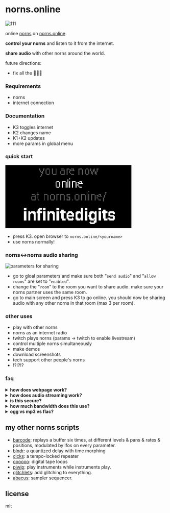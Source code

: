 # norns.online

![111](https://user-images.githubusercontent.com/6550035/99736745-c470c180-2a7b-11eb-80d4-e9b2a02167cf.png)

online [norns](https://monome.org/docs/norns/) on [norns.online](https://norns.online).

**control your norns** and listen to it from the internet. 

**share audio** with other norns around the world.


future directions:

- fix all the 🐛🐛🐛

### Requirements

- norns 
- internet connection

### Documentation 

- K3 toggles internet
- K2 changes name
- K1+K2 updates
- more params in global menu

### quick start

![parameters for online](https://raw.githubusercontent.com/schollz/norns.online/main/static/img/online.png)

- press K3. open browser to `norns.online/<yourname>`
- use norns normally!

### norns↔norns audio sharing

![parameters for sharing](https://raw.githubusercontent.com/schollz/norns.online/main/static/img/audio_sharing.png)

- go to gloal parameters and make sure both "`send audio`" and "`allow rooms`" are set to "`enabled`".
- change the "`room`" to the room you want to share audio. make sure your norns partner uses the same room.
- go to main screen and press K3 to go online. you should now be sharing audio with any other norns in that room (max 3 per room).

### other uses 

- play with other norns 
- norns as an internet radio
- twitch plays norns (params -> twitch to enable livestream)
- control multiple norns simultaneously
- make demos
- download screenshots
- tech support other people's norns
- !?!?!?

### faq

<details><summary><strong>how does webpage work?</strong></summary>
norns runs a service that sends screenshots and audio to <code>norns.online/&lt;yourname&gt;</code>. the website at <code>norns.online/&lt;yourname&gt;</code> sends inputs back to norns. norns listens to to inputs and runs the acceptable ones (adjustable with parameters). what was <a href="https://llllllll.co/t/norns-online-crowdsource-your-norns/38492">just an idea</a> is now a norns script.
</details>


<details><summary><strong>how does audio streaming work?</strong></summary>
a pre-compiled <a href="https://github.com/kmatheussen/jack_capture"><code>jack_capture</code></a> periodically captures the norns output into 4-second files into the <code>/dev/shm</code> temp directory. these are converted to ogg-format are read and sent via websockets to the browser. the norns then deletes old files so excess memory is not used. expect a lag of at least 4 seconds. when in a room, audio from other norns is piped into your norns via <code>mpv</code>. the incoming audio from other norns is added at the very end of the signal chain so (currently) it cannot be used as input to norns engines.
</details>

<details><summary><strong>is this secure?</strong></summary>
if you are online, you have <a href="https://en.wikipedia.org/wiki/Security_through_obscurity">security through obscurity</a>. that means that <em>anyone</em> with the url <code>norns.online/&lt;yourname&gt;</code> can access your norns so you can make <code>&lt;yourname&gt;</code> complicated to be more secure. code injection is not possible, as i took precations to make sure the inputs are sanitized on the norns so that only <code>enc()</code> and <code>key()</code> and <code>_menu.setmode()</code> functions are available. but, even with these functions someone could reset your norns / make some havoc. if this concerns you, don&#39;t share <code>&lt;yourname&gt;</code> with anyone or avoid using this script entirely.
</details>


<details><summary><strong>how much bandwidth does this use?</strong></summary>
not too much. the norns sends out screenshots (~1.2 kB each) and - if audio is enabled - the norns sends ogg packets (~17.5 kB / second) periodically. if you use a fps of 4 + audio enabled, then you are sending out ~22.3 kB / second, which is ~80 MB/hour. if you are audio-sharing a room you will be receiving about that much for each norns in the room.
</details>

<details><summary><strong>ogg vs mp3 vs flac?</strong></summary>
audio sharing uses ogg. through flac is lossless (and therefore the best theoretical quality), ogg sounds really good (to me) for 10x less bandwidth. i tried mp3, but for some reason the mp3s will consistenly cause popping when the buffer switches over to the next packet, even at 320 kbps - this did not occur for ogg.
</details>


## my other norns scripts

- [barcode](https://github.com/schollz/barcode): replays a buffer six times, at different levels & pans & rates & positions, modulated by lfos on every parameter.
- [blndr](https://github.com/schollz/blndr): a quantized delay with time morphing
- [clcks](https://github.com/schollz/clcks): a tempo-locked repeater
- [oooooo](https://github.com/schollz/oooooo): digital tape loops
- [piwip](https://github.com/schollz/piwip): play instruments while instruments play.
- [glitchlets](https://github.com/schollz/glitchlets): 
add glitching to everything.
- [abacus](https://github.com/schollz/abacus): 
sampler sequencer.

## license

mit